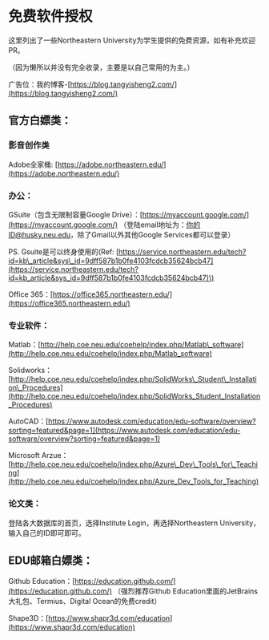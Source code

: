 # 免费软件授权

这里列出了一些Northeastern University为学生提供的免费资源，如有补充欢迎PR。

（因为懒所以并没有完全收录，主要是以自己常用的为主。）

广告位：我的博客-[https://blog.tangyisheng2.com/](https://blog.tangyisheng2.com/)

## 官方白嫖类：

### 影音创作类

Adobe全家桶: [https://adobe.northeastern.edu/](https://adobe.northeastern.edu/)

### 办公：

GSuite（包含无限制容量Google Drive）：[https://myaccount.google.com/](https://myaccount.google.com/) （登陆email地址为：你的ID@husky.neu.edu，除了Gmail以外其他Google Services都可以登录）

PS. Gsuite是可以终身使用的\(Ref: [https://service.northeastern.edu/tech?id=kb\_article&sys\_id=9dff587b1b0fe4103fcdcb35624bcb47](https://service.northeastern.edu/tech?id=kb_article&sys_id=9dff587b1b0fe4103fcdcb35624bcb47)\)

Office 365：[https://office365.northeastern.edu/](https://office365.northeastern.edu/)

### 专业软件：

Matlab：[http://help.coe.neu.edu/coehelp/index.php/Matlab\_software](http://help.coe.neu.edu/coehelp/index.php/Matlab_software)

Solidworks：[http://help.coe.neu.edu/coehelp/index.php/SolidWorks\_Student\_Installation\_Procedures](http://help.coe.neu.edu/coehelp/index.php/SolidWorks_Student_Installation_Procedures)

AutoCAD：[https://www.autodesk.com/education/edu-software/overview?sorting=featured&page=1](https://www.autodesk.com/education/edu-software/overview?sorting=featured&page=1)

Microsoft Arzue：[http://help.coe.neu.edu/coehelp/index.php/Azure\_Dev\_Tools\_for\_Teaching](http://help.coe.neu.edu/coehelp/index.php/Azure_Dev_Tools_for_Teaching)

### 论文类：

登陆各大数据库的首页，选择Institute Login，再选择Northeastern University，输入自己的ID即可即可。

## EDU邮箱白嫖类：

Github Education：[https://education.github.com/](https://education.github.com/) （强烈推荐Github Education里面的JetBrains大礼包、Termius、Digital Ocean的免费credit）

Shape3D：[https://www.shapr3d.com/education](https://www.shapr3d.com/education)

